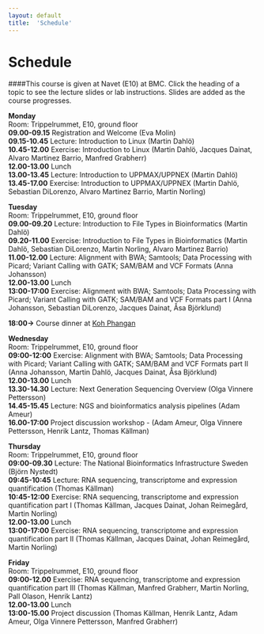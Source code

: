 ```yaml
---
layout: default
title:  'Schedule'
---
```


# Schedule

####This course is given at Navet (E10) at BMC. Click the heading of a topic to see the lecture slides or lab instructions. Slides are added as the course progresses.

**Monday**  
Room: Trippelrummet, E10, ground floor  
**09.00-09.15** Registration and Welcome (Eva Molin)  
**09.15-10.45** Lecture: Introduction to Linux (Martin Dahlö)  
**10.45-12.00** Exercise: Introduction to Linux (Martin Dahlö, Jacques Dainat, Alvaro Martinez Barrio, Manfred Grabherr)  
**12.00-13.00** Lunch  
**13.00-13.45** Lecture: Introduction to UPPMAX/UPPNEX (Martin Dahlö)  
**13.45-17.00** Exercise: Introduction to UPPMAX/UPPNEX (Martin Dahlö, Sebastian DiLorenzo, Alvaro Martinez Barrio, Martin Norling)  

**Tuesday**  
Room: Trippelrummet, E10, ground floor  
**09.00-09.20** Lecture: Introduction to File Types in Bioinformatics (Martin Dahlö)  
**09.20-11.00** Exercise: Introduction to File Types in Bioinformatics (Martin Dahlö, Sebastian DiLorenzo, Martin Norling, Alvaro Martinez Barrio)  
**11.00-12.00** Lecture: Alignment with BWA; Samtools; Data Processing with Picard; Variant Calling with GATK; SAM/BAM and VCF Formats (Anna Johansson)  
**12.00-13.00** Lunch   
**13:00-17:00** Exercise: Alignment with BWA; Samtools; Data Processing with Picard; Variant Calling with GATK; SAM/BAM and VCF Formats part I (Anna Johansson, Sebastian DiLorenzo, Jacques Dainat, Åsa Björklund)  

**18:00->** Course dinner at [Koh Phangan](https://www.google.se/maps/place/Restaurang+Koh+Phangan/@59.856845,17.629343,17z/data=!3m1!4b1!4m2!3m1!1s0x465fcbf3d83e6711:0x4b004e395b108348)   

**Wednesday**  
Room: Trippelrummet, E10, ground floor  
**09:00-12:00** Exercise: Alignment with BWA; Samtools; Data Processing with Picard; Variant Calling with GATK; SAM/BAM and VCF Formats part II (Anna Johansson, Martin Dahlö, Jacques Dainat, Åsa Björklund)   
**12.00-13.00** Lunch  
**13.30-14.30** Lecture: Next Generation Sequencing Overview (Olga Vinnere Pettersson)  
**14.45-15.45** Lecture: NGS and bioinformatics analysis pipelines (Adam Ameur)  
**16.00-17:00** Project discussion workshop - (Adam Ameur, Olga Vinnere Pettersson, Henrik Lantz, Thomas Källman)   

**Thursday**  
Room: Trippelrummet, E10, ground floor  
**09:00-09.30** Lecture: The National Bioinformatics Infrastructure Sweden (Björn Nystedt)  
**09:45-10:45** Lecture: RNA sequencing, transcriptome and expression quantification (Thomas Källman)  
**10:45-12:00** Exercise: RNA sequencing, transcriptome and expression quantification part I (Thomas Källman, Jacques Dainat, Johan Reimegård, Martin Norling)   
**12.00-13.00** Lunch  
**13:00-17:00** Exercise: RNA sequencing, transcriptome and expression quantification part II (Thomas Källman, Jacques Dainat, Johan Reimegård, Martin Norling)   

**Friday**  
Room: Trippelrummet, E10, ground floor  
**09:00-12.00** Exercise: RNA sequencing, transcriptome and expression quantification part III (Thomas Källman, Manfred Grabherr, Martin Norling, Pall Olason, Henrik Lantz)  
**12.00-13.00** Lunch  
**13:00-15.00** Project discussion (Thomas Källman, Henrik Lantz, Adam Ameur, Olga Vinnere Pettersson, Manfred Grabherr)   
